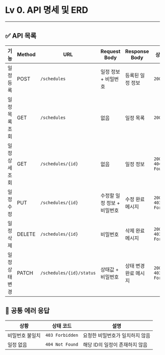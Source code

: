 # Lv 0. API 명세 및 ERD
---

## ✅ API 목록

| 기능             | Method | URL                      | Request Body                | Response Body              | 상태 코드                           |
|------------------|--------|--------------------------|-----------------------------|-----------------------------|--------------------------------------|
| 일정 등록        | POST   | `/schedules`             | 일정 정보 + 비밀번호         | 등록된 일정 정보             | `200 OK`                            |
| 일정 목록 조회    | GET    | `/schedules`             | 없음                        | 일정 목록                    | `200 OK`                            |
| 일정 상세 조회    | GET    | `/schedules/{id}`        | 없음                        | 일정 정보                    | `200 OK`<br>`404 Not Found`         |
| 일정 수정        | PUT    | `/schedules/{id}`        | 수정할 일정 정보 + 비밀번호  | 수정 완료 메시지             | `200 OK`<br>`403 Forbidden`         |
| 일정 삭제        | DELETE | `/schedules/{id}`        | 비밀번호                    | 삭제 완료 메시지             | `200 OK`<br>`403 Forbidden`         |
| 일정 상태 변경   | PATCH  | `/schedules/{id}/status` | 상태값 + 비밀번호            | 상태 변경 완료 메시지         | `200 OK`<br>`403 Forbidden`         |



## 🔐 공통 에러 응답

| 상황               | 상태 코드        | 설명                             |
|--------------------|------------------|----------------------------------|
| 비밀번호 불일치     | `403 Forbidden`  | 요청한 비밀번호가 일치하지 않음   |
| 일정 없음          | `404 Not Found`  | 해당 ID의 일정이 존재하지 않음     |